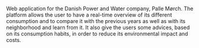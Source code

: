 Web application for the Danish Power and Water company, Palle Mørch. The platform allows the user to have a real-time overview of its different consumption and to compare it with the previous years as well as with its neighborhood and learn from it. It also give the users some advices, based on its consumption habits, in order to reduce its environmental impact and costs.